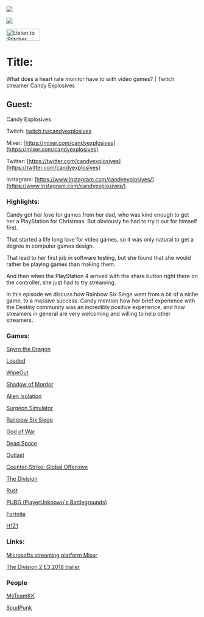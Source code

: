  ![](https://soundcloud.com/playercharacterspodcast/)

<a href="https://itunes.apple.com/us/podcast/player-characters/id1325232007?mt=2&app=podcast"><img src="https://linkmaker.itunes.apple.com/assets/shared/badges/en-us/podcast-lrg.svg"></a>

<a href="https://www.stitcher.com/s?fid=185633&refid=stpr"><img src="https://secureimg.stitcher.com/promo.assets/stitcher-banner-88x31.jpg" width="88" height="31" alt="Listen to Stitcher"></a>

# Title:
What does a heart rate monitor have to with video games? | Twitch streamer Candy Explosives

## Guest: 
Candy Explosives

Twitch: [twitch.tv/candyexplosives](https://www.twitch.tv/candyexplosives)

Mixer: [https://mixer.com/candyexplosives](https://mixer.com/candyexplosives)

Twitter: [https://twitter.com/candyexplosives](https://twitter.com/candyexplosives)

Instagram: [https://www.instagram.com/candyexplosives/](https://www.instagram.com/candyexplosives/)


### Highlights:
Candy got her love for games from her dad, who was kind enough to get her a PlayStation for Christmas. But obviously he had to try it out for himself first.

That started a life long love for video games, so it was only natural to get a degree in computer games design.

That lead to her first job in software testing, but she found that she would rather be playing games than making them. 

And then when the PlayStation 4 arrived with the share button right there on the controller, she just had to try streaming.

In this episode we discuss how Rainbow Six Siege went from a bit of a niche game, to a massive success.
Candy mention how her brief experience with the Destiny community was an incredibly positive experience, and how streamers in general are very welcoming and willing to help other streamers.

### Games: 

[Spyro the Dragon](http://www.spyrothedragon.com/)

[Loaded](https://en.wikipedia.org/wiki/Loaded_(video_game))

[WipeOut](https://en.wikipedia.org/wiki/Wipeout_(video_game))

[Shadow of Mordor](https://www.shadowofwar.com/shadow-of-mordor/)

[Alien Isolation](https://en.wikipedia.org/wiki/Alien:_Isolation)

[Surgeon Simulator](http://www.surgeonsim.com/)

[Rainbow Six Siege](https://rainbow6.ubisoft.com/siege/en-us/home/)

[God of War](http://godofwar.playstation.com/)

[Dead Space](https://en.wikipedia.org/wiki/Dead_Space_(video_game))

[Outlast](https://en.wikipedia.org/wiki/Outlast)

[Counter-Strike: Global Offensive](https://store.steampowered.com/app/730/CounterStrike_Global_Offensive/)

[The Division](https://tomclancy-thedivision.ubisoft.com/game/en-us/the-division-1)

[Rust](https://rust.facepunch.com/)

[PUBG (PlayerUnknown's Battlegrounds)](https://playbattlegrounds.com/main.pu)

[Fortnite](https://www.epicgames.com/fortnite/en-US/home)

[H1Z1](https://store.steampowered.com/app/433850/H1Z1/ )


### Links:

[Microsofts streaming platform Mixer](https://mixer.com)

[The Division 2 E3 2018 trailer](https://www.youtube.com/watch?v=NomhYp29bHo)


### People

[MsTeamKK](https://www.twitch.tv/msteamkk)

[ScudPunk](https://www.twitch.tv/scudpunk/)



<!--stackedit_data:
eyJoaXN0b3J5IjpbLTg4MTU0MjYyOF19
-->